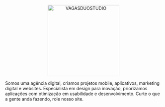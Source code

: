 <p align="center">
  <img src="https://avatars.githubusercontent.com/u/83074461?s=400&u=367a47fdd3776558ed199f18f4d8ac53dcf163b3&v=4" alt="VAGASDUOSTUDIO" width="230" />
</p>

Somos uma agência digital, criamos projetos mobile, aplicativos, marketing digital e websites. Especialista em design para inovação, priorizamos aplicações com otimização em usabilidade e desenvolvimento. Curte o que a gente anda fazendo, role nosso site.
